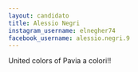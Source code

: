 ```yaml
---
layout: candidato
title: Alessio Negri
instagram_username: elnegher74
facebook_username: alessio.negri.9
---
```

United colors of Pavia a colori!!
